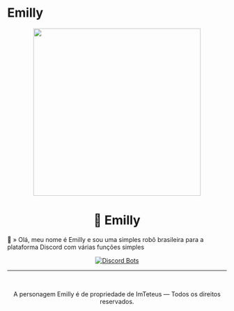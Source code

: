 # Emilly
<p align="center">
<img height="384" src="https://cdn.discordapp.com/avatars/627099725337853952/ac06b3a2f03a96fcea11778151f5e455.png?size=2048">
<br>

</p>
<p align="center">
<h1 align="center">💜 Emilly</h1>

<p align="center">

💜 » Olá, meu nome é Emilly e sou uma simples robô brasileira para a plataforma Discord com várias funções simples

<p align="center">
<a href="https://top.gg/bot/627099725337853952?utm_source=widget">
  <img src="https://top.gg/api/widget/627099725337853952.svg?test=123456" alt="Discord Bots" />
</a></p>

<hr>
<br>
<p align="center">A personagem Emilly é de propriedade de ImTeteus — Todos os direitos reservados.</p>
